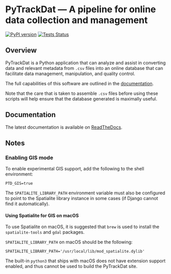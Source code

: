 # PyTrackDat — A pipeline for online data collection and management

[![PyPI version](https://badge.fury.io/py/pytrackdat.svg)](https://badge.fury.io/py/pytrackdat)
[![Tests Status](https://github.com/pytrackdat/pytrackdat/workflows/Tests/badge.svg?branch=master)](https://github.com/pytrackdat/pytrackdat/actions?query=workflow%3ATests+branch%3Amaster)


## Overview

PyTrackDat is a Python application that can analyze and assist in converting
data and relevant metadata from `.csv` files into an online database that can
facilitate data management, manipulation, and quality control. 

The full capabilities of this software are outlined in the 
[documentation](https://pytrackdat.readthedocs.io/en/latest/).

Note that the care that is taken to assemble `.csv` files before using these 
scripts will help ensure that the database generated is maximally useful.


## Documentation

The latest documentation is available on
[ReadTheDocs](https://pytrackdat.readthedocs.io/en/latest/).


## Notes

### Enabling GIS mode

To enable experimental GIS support, add the following to the shell environment:
```
PTD_GIS=true
```

The `SPATIALITE_LIBRARY_PATH` environment variable must also be configured to 
point to the Spatialite library instance in some cases (if Django cannot find 
it automatically).

#### Using Spatialite for GIS on macOS

To use Spatialite on macOS, it is suggested that `brew` is used to install
the `spatialite-tools` and `gdal` packages.

`SPATIALITE_LIBRARY_PATH` on macOS should be the following:

```
SPATIALITE_LIBRARY_PATH='/usr/local/lib/mod_spatialite.dylib'
```

The built-in `python3` that ships with macOS does not have extension support
enabled, and thus cannot be used to build the PyTrackDat site.
